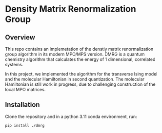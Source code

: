 # Density Matrix Renormalization Group


## Overview

This repo contains an implemetation of the denstiy matrix renormalization group algorithm in its modern MPO/MPS version. DMRG is a quantum chemistry algorithm that calculates the energy of 1 dimensional, correlated systems. 

In this project, we implemented the algorithm for the transverse Ising model and the molecular Hamiltonian in second quantization. The molecular Hamiltonian is still work in progress, due to  challenging construction of the local MPO matrices.


## Installation 

Clone the repository and in a python 3.11 conda environment, run:
```
pip install ./dmrg
```